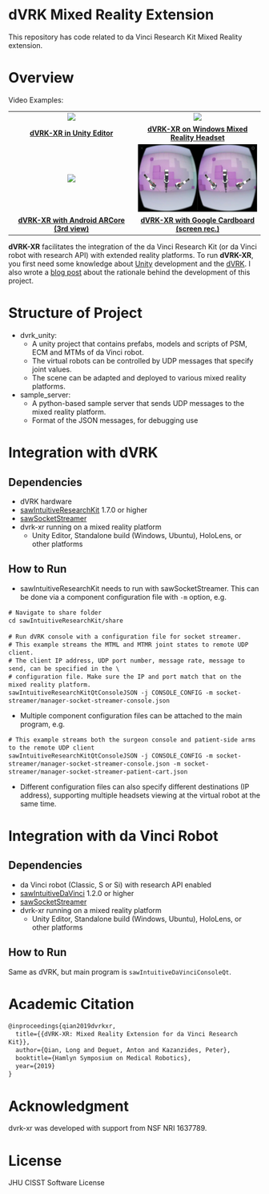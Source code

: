 dVRK Mixed Reality Extension
====================
This repository has code related to da Vinci Research Kit Mixed Reality extension.

# Overview

Video Examples:

<table border=0>
<tr>
	<td align="center" width="50%"><img src="https://img.youtube.com/vi/3UMxttmfofU/maxresdefault.jpg" /></td>
	<td align="center" width="50%"><img src="https://img.youtube.com/vi/b3a0d_bFe4E/maxresdefault.jpg" /></td>
</tr>
<tr>
	<td align="center"><a href="https://youtu.be/3UMxttmfofU"><b>dVRK-XR in Unity Editor</b></a></td>
	<td align="center"><a href="https://youtu.be/b3a0d_bFe4E"><b>dVRK-XR on Windows Mixed Reality Headset</b></a></td>
</tr>
<tr>
	<td align="center" width="50%"><img src="https://img.youtube.com/vi/jkBxtGH8i14/maxresdefault.jpg" /></td>
	<td align="center" width="50%"><img src="dvrk_unity/gvr_screenshot.png" /></td>
</tr>
<tr>
	<td align="center"><a href="https://youtu.be/jkBxtGH8i14"><b>dVRK-XR with Android ARCore (3rd view)</b></a></td>
	<td align="center"><a href="https://youtu.be/scVTh4BPNn8"><b>dVRK-XR with Google Cardboard (screen rec.)</b></a></td>
</tr>
</table>


**dVRK-XR** facilitates the integration of the da Vinci Research Kit (or da Vinci robot with research API) with extended reality platforms. To run **dVRK-XR**, you first need some knowledge about [Unity](https://unity.com/) development and the [dVRK](https://github.com/jhu-dvrk/sawIntuitiveResearchKit/wiki). I also wrote a [blog post](http://longqian.me/2019/06/21/dvrk-xr/) about the rationale behind the development of this project.

# Structure of Project

- dvrk_unity:
	- A unity project that contains prefabs, models and scripts of PSM, ECM and MTMs of da Vinci robot. 
	- The virtual robots can be controlled by UDP messages that specify joint values.
	- The scene can be adapted and deployed to various mixed reality platforms.
- sample_server:
	- A python-based sample server that sends UDP messages to the mixed reality platform.
	- Format of the JSON messages, for debugging use

# Integration with dVRK

## Dependencies

- dVRK hardware
- [sawIntuitiveResearchKit](https://github.com/jhu-dvrk/sawIntuitiveResearchKit) 1.7.0 or higher
- [sawSocketStreamer](https://github.com/jhu-saw/sawSocketStreamer)
- dvrk-xr running on a mixed reality platform
	- Unity Editor, Standalone build (Windows, Ubuntu), HoloLens, or other platforms

## How to Run

- sawIntuitiveResearchKit needs to run with sawSocketStreamer. This can be done via a component configuration file with `-m` option, e.g.

```
# Navigate to share folder
cd sawIntuitiveResearchKit/share

# Run dVRK console with a configuration file for socket streamer. 
# This example streams the MTML and MTMR joint states to remote UDP client. 
# The client IP address, UDP port number, message rate, message to send, can be specified in the \
# configuration file. Make sure the IP and port match that on the mixed reality platform. 
sawIntuitiveResearchKitQtConsoleJSON -j CONSOLE_CONFIG -m socket-streamer/manager-socket-streamer-console.json
```

- Multiple component configuration files can be attached to the main program, e.g.

```
# This example streams both the surgeon console and patient-side arms to the remote UDP client
sawIntuitiveResearchKitQtConsoleJSON -j CONSOLE_CONFIG -m socket-streamer/manager-socket-streamer-console.json -m socket-streamer/manager-socket-streamer-patient-cart.json
```

- Different configuration files can also specify different destinations (IP address), supporting multiple headsets viewing at the virtual robot at the same time.


# Integration with da Vinci Robot

## Dependencies

- da Vinci robot (Classic, S or Si) with research API enabled
- [sawIntuitiveDaVinci](https://github.com/jhu-saw/sawIntuitiveDaVinci) 1.2.0 or higher
- [sawSocketStreamer](https://github.com/jhu-saw/sawSocketStreamer)
- dvrk-xr running on a mixed reality platform
	- Unity Editor, Standalone build (Windows, Ubuntu), HoloLens, or other platforms

## How to Run

Same as dVRK, but main program is `sawIntuitiveDaVinciConsoleQt`.


# Academic Citation

```
@inproceedings{qian2019dvrkxr,
  title={{dVRK-XR: Mixed Reality Extension for da Vinci Research Kit}},
  author={Qian, Long and Deguet, Anton and Kazanzides, Peter},
  booktitle={Hamlyn Symposium on Medical Robotics},
  year={2019}
}
```
# Acknowledgment

dvrk-xr was developed with support from NSF NRI 1637789.

# License
JHU CISST Software License
